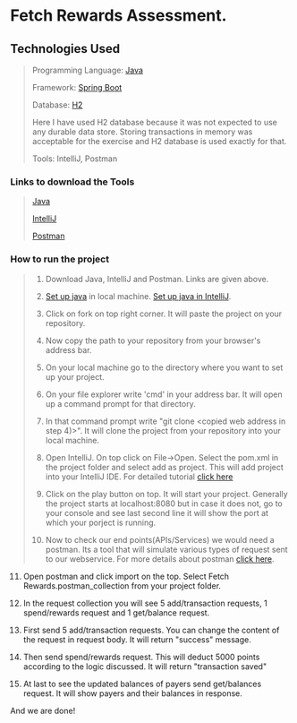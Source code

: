 # Fetch Rewards Assessment.

## Technologies Used

> Programming Language: [Java](https://en.wikipedia.org/wiki/Java_(programming_language))
>
> Framework: [Spring Boot](https://www.tutorialspoint.com/spring_boot/spring_boot_introduction.htm)
>
> Database: [H2](https://en.wikipedia.org/wiki/H2_(DBMS))
>
> Here I have used H2 database because it was not expected to use any durable data store. Storing transactions in memory was acceptable for the exercise and H2 database is used exactly for that.
>
> Tools: IntelliJ, Postman

### Links to download the Tools

> [Java](https://www.oracle.com/java/technologies/javase-jdk11-downloads.html)
>
> [IntelliJ](https://www.jetbrains.com/idea/download/#section=windows)
>
> [Postman](https://www.postman.com/downloads/)

### How to run the project
> 1) Download Java, IntelliJ and Postman. Links are given above.
>
> 2) [Set up java](https://www.youtube.com/watch?v=1ZbHHLobt8A) in local machine. [Set up java in IntelliJ](https://www.youtube.com/watch?v=L7IZ6Ckujbw).
> 
> 3) Click on fork on top right corner. It will paste the project on your repository.
>
> 4) Now copy the path to your repository from your browser's address bar. 
> 
> 5) On your local machine go to the directory where you want to set up your project.
>
> 6) On your file explorer write 'cmd' in your address bar. It will open up a command prompt for that directory.
>
> 7) In that command prompt write "git clone <copied web address in step 4)>". It will clone the project from your repository into your local machine.
>
> 8) Open IntelliJ. On top click on File->Open. Select the pom.xml in the project folder and select add as project. This will add project into your IntelliJ IDE.
For detailed tutorial [click here](https://vaadin.com/learn/tutorials/modern-web-apps-with-spring-boot-and-vaadin/importing-running-and-debugging-a-java-maven-project-in-intellij-idea)
> 
> 9) Click on the play button on top. It will start your project. Generally the project starts at localhost:8080  but in case it does not, go to your console and see last second line it will show the port at which your porject is running.
>
> 10) Now to check our end points(APIs/Services) we would need a postman. Its a tool that will simulate various types of request sent to our webservice. For more details about postman [click here](https://www.postman.com/api-platform/).
>
11) Open postman and click import on the top. Select Fetch Rewards.postman_collection from your project folder. 
>
12) In the request collection you will see 5 add/transaction requests, 1 spend/rewards request and 1 get/balance request. 
>
13) First send 5 add/transaction requests. You can change the content of the request in request body. It will return "success" message.
> 
14) Then send spend/rewards request. This will deduct 5000 points according to the logic discussed. It will return "transaction saved"
>
15) At last to see the updated balances of payers send get/balances request. It will show payers and their balances in response.

And we are done!




